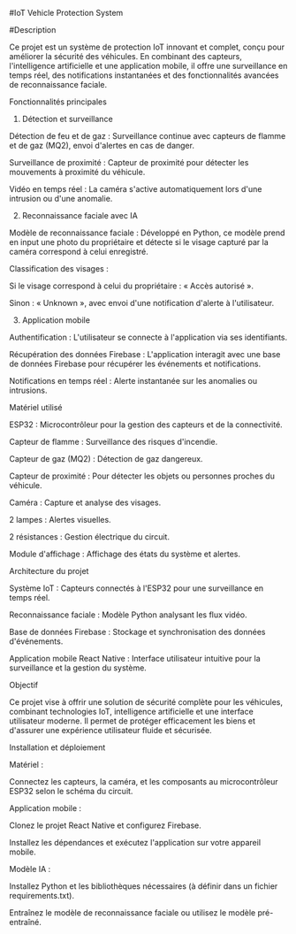 #IoT Vehicle Protection System

#Description

Ce projet est un système de protection IoT innovant et complet, conçu pour améliorer la sécurité des véhicules. En combinant des capteurs, l'intelligence artificielle et une application mobile, il offre une surveillance en temps réel, des notifications instantanées et des fonctionnalités avancées de reconnaissance faciale.

Fonctionnalités principales

1. Détection et surveillance

Détection de feu et de gaz : Surveillance continue avec capteurs de flamme et de gaz (MQ2), envoi d'alertes en cas de danger.

Surveillance de proximité : Capteur de proximité pour détecter les mouvements à proximité du véhicule.

Vidéo en temps réel : La caméra s'active automatiquement lors d'une intrusion ou d'une anomalie.

2. Reconnaissance faciale avec IA

Modèle de reconnaissance faciale : Développé en Python, ce modèle prend en input une photo du propriétaire et détecte si le visage capturé par la caméra correspond à celui enregistré.

Classification des visages :

Si le visage correspond à celui du propriétaire : « Accès autorisé ».

Sinon : « Unknown », avec envoi d'une notification d'alerte à l'utilisateur.

3. Application mobile

Authentification : L'utilisateur se connecte à l'application via ses identifiants.

Récupération des données Firebase : L'application interagit avec une base de données Firebase pour récupérer les événements et notifications.

Notifications en temps réel : Alerte instantanée sur les anomalies ou intrusions.

Matériel utilisé

ESP32 : Microcontrôleur pour la gestion des capteurs et de la connectivité.

Capteur de flamme : Surveillance des risques d'incendie.

Capteur de gaz (MQ2) : Détection de gaz dangereux.

Capteur de proximité : Pour détecter les objets ou personnes proches du véhicule.

Caméra : Capture et analyse des visages.

2 lampes : Alertes visuelles.

2 résistances : Gestion électrique du circuit.

Module d'affichage : Affichage des états du système et alertes.

Architecture du projet

Système IoT : Capteurs connectés à l'ESP32 pour une surveillance en temps réel.

Reconnaissance faciale : Modèle Python analysant les flux vidéo.

Base de données Firebase : Stockage et synchronisation des données d'événements.

Application mobile React Native : Interface utilisateur intuitive pour la surveillance et la gestion du système.

Objectif

Ce projet vise à offrir une solution de sécurité complète pour les véhicules, combinant technologies IoT, intelligence artificielle et une interface utilisateur moderne. Il permet de protéger efficacement les biens et d'assurer une expérience utilisateur fluide et sécurisée.

Installation et déploiement

Matériel :

Connectez les capteurs, la caméra, et les composants au microcontrôleur ESP32 selon le schéma du circuit.

Application mobile :

Clonez le projet React Native et configurez Firebase.

Installez les dépendances et exécutez l'application sur votre appareil mobile.

Modèle IA :

Installez Python et les bibliothèques nécessaires (à définir dans un fichier requirements.txt).

Entraînez le modèle de reconnaissance faciale ou utilisez le modèle pré-entraîné.
